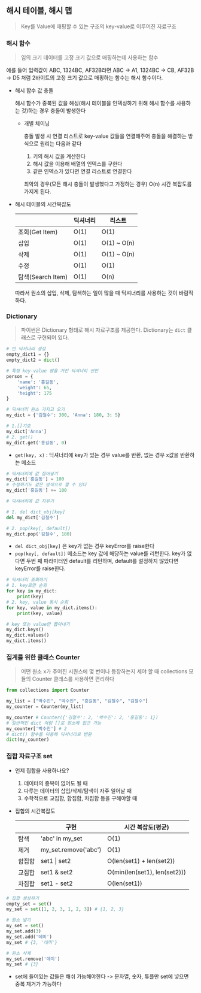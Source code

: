 ## 해시 테이블, 해시 맵

> Key를 Value에 매핑할 수 있는 구조의 key-value로 이루어진 자료구조



### 해시 함수

> 임의 크기 데이터를 고정 크기 값으로 매핑하는데 사용하는 함수

예를 들어 입력값이 ABC, 1324BC, AF32B라면 ABC -> A1, 1324BC -> CB, AF32B -> D5 처럼 2바이트의 고정 크기 값으로 매핑하는 함수는 해시 함수이다. 

- 해시 함수 값 충돌

  해시 함수가 중복된 값을 해싱(해시 테이블을 인덱싱하기 위해 해시 함수를 사용하는 것)하는 경우 충돌이 발생한다

  - 개별 체이닝

    충돌 발생 시 연결 리스트로 key-value 값들을 연결해주어 충돌을 해결하는 방식으로 원리는 다음과 같다

    1. 키의 해시 값을 계산한다
    2. 해시 값을 이용해 배열의 인덱스를 구한다
    3. 같은 인덱스가 있다면 연결 리스트로 연결한다

    최악의 경우(모든 해시 충돌이 발생했다고 가정하는 경우) O(n) 시간 복잡도를 가지게 된다. 

- 해시 테이블의 시간복잡도

  |                   | 딕셔너리 | 리스트      |
  | ----------------- | -------- | ----------- |
  | 조회(Get Item)    | O(1)     | O(1)        |
  | 삽입              | O(1)     | O(1) ~ O(n) |
  | 삭제              | O(1)     | O(1) ~ O(n) |
  | 수정              | O(1)     | O(1)        |
  | 탐색(Search Item) | O(1)     | O(n)        |

  따라서 원소의 삽입, 삭제, 탐색하는 일이 많을 때 딕셔너리를 사용하는 것이 바람직하다. 

  

### Dictionary

> 파이썬은 Dictionary 형태로 해시 자료구조를 제공한다. Dictionary는 `dict` 클래스로 구현되어 있다. 

```python
# 빈 딕셔너리 생성
empty_dict1 = {}
empty_dict2 = dict()

# 특정 key-value 쌍을 가진 딕셔너리 선언
person = {
    'name': '홍길동',
    'weight': 65,
    'height': 175
}
```

```python
# 딕셔너리 원소 가지고 오기
my_dict = {'김철수': 300, 'Anna': 180, 3: 5}

# 1.[]기호
my_dict['Anna']
# 2. get()
my_dict.get('홍길동', 0)
```

- `get(key, x)` : 딕셔너리에 key가 있는 경우 value를 반환, 없는 경우 x값을 반환하는 메소드

```python
# 딕셔너리에 값 집어넣기
my_dict['홍길동'] = 100
# 수정하기도 같은 방식으로 할 수 있다
my_dict['홍길동'] += 100
```

```python
# 딕셔너리에 값 지우기

# 1. del dict_obj[key]
del my_dict['김철수']

# 2. pop(key[, default])
my_dict.pop('김철수', 180)
```

- `del dict_obj[key]` 은 key가 없는 경우 keyError를 raise한다
- `pop(key[, default])` 메소드는 key 값에 해당하는 value를 리턴한다. key가 없다면 두번 째 파라미터인 default를 리턴하며, default를 설정하지 않았다면 keyError를 raise한다. 

```python
# 딕셔너리 조회하기
# 1. key로만 순회
for key in my_dict:
    print(key)
# 2. key, value 동시 순회
for key, value in my_dict.items():
    print(key, value)
```

```python
# key 또는 value만 뽑아내기
my_dict.keys()
my_dict.values()
my_dict.items()
```



### 집계를 위한 클래스 Counter

> 어떤 원소 x가 주어진 시퀀스에 몇 번이나 등장하는지 세야 할 때 collections 모듈의 Counter 클래스를 사용하면 편리하다

```python
from collections import Counter

my_list = ["박수진", "박수진", "홍길동", "김철수", "김철수"]
my_counter = Counter(my_list)

my_counter # Counter({'김철수': 2, '박수진': 2, '홍길동': 1})
# 일반적인 dict 처럼 []로 원소에 접근 가능
my_counter['박수진'] # 2
# dict() 함수를 이용해 딕셔너리로 변환
dict(my_counter)
```



### 집합 자료구조 set

- 언제 집합을 사용하나요?
  1. 데이터의 중복이 없어도 될 때
  2. 다루는 데이터의 삽입/삭제/탐색이 자주 일어날 때
  3. 수학적으로 교집합, 합집합, 차집합 등을 구해야할 때 

- 집합의 시간복잡도

  |        | 구현                 | 시간 복잡도(평균)            |
  | ------ | -------------------- | ---------------------------- |
  | 탐색   | 'abc' in my_set      | O(1)                         |
  | 제거   | my_set.remove('abc') | O(1)                         |
  | 합집합 | set1 \| set2         | O(len(set1) + len(set2))     |
  | 교집합 | set1 & set2          | O(min(len(set1), len(set2))) |
  | 차집합 | set1 - set2          | O(len(set1))                 |

```python
# 집합 생성하기
empty_set = set()
my_set = set([1, 2, 3, 1, 2, 3]) # {1, 2, 3}

# 원소 넣기
my_set = set()
my_set.add(3)
my_set.add('데미') 
my_set # {3, '데미'}

# 원소 삭제
my_set.remove('데미')
my_set # {3}
```

- set에 들어있는 값들은 해쉬 가능해야한다 -> 문자열, 숫자, 튜플만 set에 넣으면 중복 제거가 가능하다


